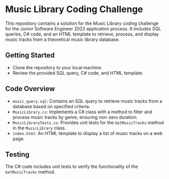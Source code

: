 # Music Library Coding Challenge
This repository contains a solution for the Music Library coding challenge for the Junior Software Engineer 2023 application process. It includes SQL queries, C# code, and an HTML template to retrieve, process, and display music tracks from a theoretical music library database.
## Getting Started
- Clone the repository to your local machine.
- Review the provided SQL query, C# code, and HTML template.
## Code Overview
- `music_query.sql`: Contains an SQL query to retrieve music tracks from a database based on specified criteria.
- `MusicLibrary.cs`: Implements a C# class with a method to filter and process music tracks by genre, ensuring non-zero duration.
- `MusicLibraryTests.cs`: Provides unit tests for the `GetMusicTracks` method in the `MusicLibrary` class.
- `index.html`: An HTML template to display a list of music tracks on a web page.
## Testing
The C# code includes unit tests to verify the functionality of the `GetMusicTracks` method. 
